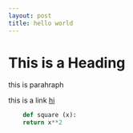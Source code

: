 ```yaml
---
layout: post
title: hello world
---
```


# This is a Heading

this is parahraph

this is a link [hi](https://gnsp.in)

```python
    def square (x):
	return x**2

```
